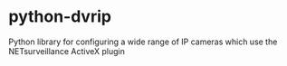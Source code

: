 # python-dvrip
Python library for configuring a wide range of IP cameras which use the NETsurveillance ActiveX plugin
